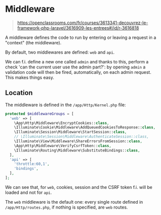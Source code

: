 # Middleware

> https://openclassrooms.com/fr/courses/3613341-decouvrez-le-framework-php-laravel/3616909-les-entrees#/id/r-3616818

<!-- concat-md::toc -->

A middleware defines the code to run by entering or leaving a request in a "context" (the middleware).

By default, two middlewares are defined: `web` and `api`.

We can f.i. define a new one called `admin` and thanks to this, perform a check 'can the current user use the admin part?': by opening `admin` a validation code will then be fired, automatically, on each admin request. This makes things easy.

## Location

The middleware is defined in the `/app/Http/Kernel.php` file:

```php
protected $middlewareGroups = [
  'web' => [
    \App\Http\Middleware\EncryptCookies::class,
    \Illuminate\Cookie\Middleware\AddQueuedCookiesToResponse::class,
    \Illuminate\Session\Middleware\StartSession::class,
    // \Illuminate\Session\Middleware\AuthenticateSession::class,
    \Illuminate\View\Middleware\ShareErrorsFromSession::class,
    \App\Http\Middleware\VerifyCsrfToken::class,
    \Illuminate\Routing\Middleware\SubstituteBindings::class,
  ],
  'api' => [
    'throttle:60,1',
    'bindings',
  ],
];
```

We can see that, for `web`, cookies, session and the CSRF token f.i. will be loaded and not for `api`.

The `web` middleware is the default one: every single route defined in `/app/Http/routes.php`, if nothing is specified, are `web` routes.
